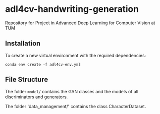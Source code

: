 # adl4cv-handwriting-generation
Repository for Project in Advanced Deep Learning for Computer Vision at TUM

## Installation

To create a new virtual environment with the required dependencies:

```conda env create -f adl4cv-env.yml```

## File Structure
The folder `model/` contains the GAN classes and the models of all discriminators and generators.

The folder 'data_management/' contains the class CharacterDataset.